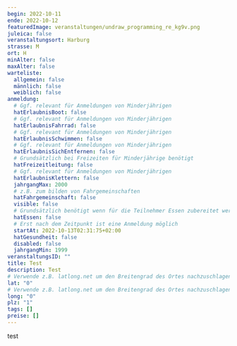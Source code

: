 ```yaml
---
begin: 2022-10-11
ende: 2022-10-12
featuredImage: veranstaltungen/undraw_programming_re_kg9v.png
juleica: false
veranstaltungsort: Harburg
strasse: M
ort: H
minAlter: false
maxAlter: false
warteliste:
  allgemein: false
  männlich: false
  weiblich: false
anmeldung:
  # Ggf. relevant für Anmeldungen von Minderjährigen
  hatErlaubnisBoot: false
  # Ggf. relevant für Anmeldungen von Minderjährigen
  hatErlaubnisFahrrad: false
  # Ggf. relevant für Anmeldungen von Minderjährigen
  hatErlaubnisSchwimmen: false
  # Ggf. relevant für Anmeldungen von Minderjährigen
  hatErlaubnisSichEntfernen: false
  # Grundsätzlich bei Freizeiten für Minderjährige benötigt
  hatFreizeitleitung: false
  # Ggf. relevant für Anmeldungen von Minderjährigen
  hatErlaubnisKlettern: false
  jahrgangMax: 2000
  # z.B. zum bilden von Fahrgemeinschaften
  hatFahrgemeinschaft: false
  visible: false
  # Grundsätzlich benötigt wenn für die Teilnehmer Essen zubereitet werden soll
  hatEssen: false
  # Erst nach dem Zeitpunkt ist eine Anmeldung möglich
  startAt: 2022-10-13T02:31:75+02:00
  hatGesundheit: false
  disabled: false
  jahrgangMin: 1999
veranstaltungsID: ""
title: Test
description: Test
# Verwende z.B. latlong.net um den Breitengrad des Ortes nachzuschlagen.
lat: "0"
# Verwende z.B. latlong.net um den Breitengrad des Ortes nachzuschlagen.
long: "0"
plz: "1"
tags: []
preise: []
---
```

test